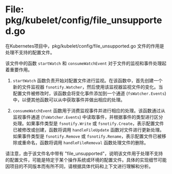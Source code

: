 # File: pkg/kubelet/config/file_unsupported.go

在Kubernetes项目中，pkg/kubelet/config/file_unsupported.go 文件的作用是处理不支持的配置文件。

该文件中的函数 `startWatch` 和 `consumeWatchEvent` 对于文件的监视和事件处理起着重要作用。

1. `startWatch` 函数负责开始对配置文件进行监视。在该函数中，首先创建一个新的文件监视器 `fsnotify.Watcher`，然后使用该监视器监视文件的变化。当配置文件被修改时，该函数会将变化事件添加到一个通道 (`fsWatcher.Events`) 中，以便其他函数可以从中获取事件并做出相应的处理。

2. `consumeWatchEvent` 函数用于消费监视事件并进行相应的处理。该函数通过从监视事件通道 (`fsWatcher.Events`) 中读取事件，并根据事件的类型进行区分处理。如果事件类型是 `fsnotify.Write` 或 `fsnotify.Create`，表示配置文件已被修改或创建，函数将调用 `handleFileUpdate` 函数对文件进行更新处理。如果事件类型是 `fsnotify.Remove` 或 `fsnotify.Rename`，表示配置文件已被移除或重命名，函数将调用 `handleFileRemoval` 函数处理文件的删除。

请注意，由于该文件名中带有 "file_unsupported"，说明该文件用于处理不支持的配置文件，可能是特定于某个操作系统或环境的配置文件。具体的实现细节可能因项目的不同版本而有所不同，请根据具体代码和上下文进行理解和分析。

